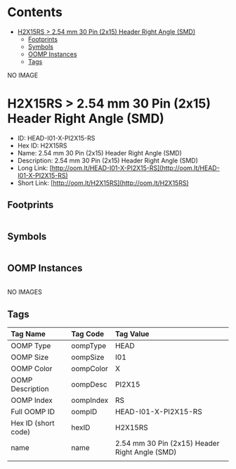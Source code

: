



Contents
========

* [H2X15RS > 2.54 mm 30 Pin (2x15) Header Right Angle (SMD)](#h2x15rs--254-mm-30-pin-2x15-header-right-angle-smd)
	* [Footprints](#footprints)
	* [Symbols](#symbols)
	* [OOMP Instances](#oomp-instances)
	* [Tags](#tags)
  
NO IMAGE  
# H2X15RS > 2.54 mm 30 Pin (2x15) Header Right Angle (SMD)

- ID: HEAD-I01-X-PI2X15-RS
- Hex ID: H2X15RS
- Name: 2.54 mm 30 Pin (2x15) Header Right Angle (SMD)
- Description: 2.54 mm 30 Pin (2x15) Header Right Angle (SMD)
- Long Link: [http://oom.lt/HEAD-I01-X-PI2X15-RS](http://oom.lt/HEAD-I01-X-PI2X15-RS)
- Short Link: [http://oom.lt/H2X15RS](http://oom.lt/H2X15RS)

## Footprints
  

|||||
| :--- | :--- | :--- | :--- |

## Symbols
  

|||||
| :--- | :--- | :--- | :--- |

## OOMP Instances
  

|||||
| :--- | :--- | :--- | :--- |
  
NO IMAGES  
## Tags
  

|Tag Name|Tag Code|Tag Value|
| :--- | :--- | :--- |
|OOMP Type|oompType|HEAD|
|OOMP Size|oompSize|I01|
|OOMP Color|oompColor|X|
|OOMP Description|oompDesc|PI2X15|
|OOMP Index|oompIndex|RS|
|Full OOMP ID|oompID|HEAD-I01-X-PI2X15-RS|
|Hex ID (short code)|hexID|H2X15RS|
|name|name|2.54 mm 30 Pin (2x15) Header Right Angle (SMD)|
||||
